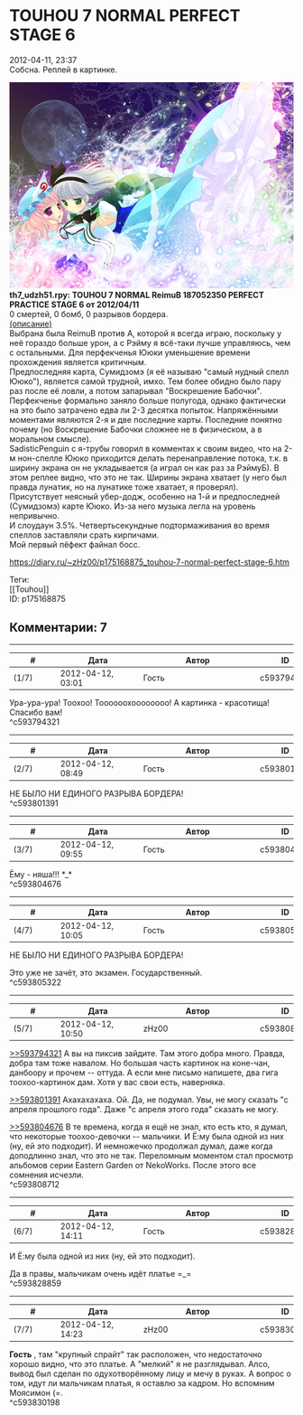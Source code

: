 TOUHOU 7 NORMAL PERFECT STAGE 6
===============================

  
2012-04-11, 23:37  
 Собсна. Реплей в картинке.   
   
   [![](pics/2a40e0792d1e.jpg)](http://www.pixiv.net/member_illust.php?mode=medium&illust_id=16811738)     
  **th7\_udzh51.rpy: TOUHOU 7 NORMAL ReimuB 187052350 PERFECT PRACTICE STAGE 6 от 2012/04/11**    
 0 смертей, 0 бомб, 0 разрывов бордера.   
  [(описание)](https://zHz00.diary.ru/p175168875.htm?index=1#linkmore175168875m1)      
 Выбрана была ReimuB против A, которой я всегда играю, поскольку у неё гораздо больше урон, а с Рэйму я всё-таки лучше управляюсь, чем с остальными. Для перфекченья Ююки уменьшение времени прохождения является критичным.   
 Предпоследняя карта, Сумидзомэ (я её называю "самый нудный спелл Ююко"), является самой трудной, имхо. Тем более обидно было пару раз после её ловли, а потом запарывал "Воскрешение Бабочки".   
 Перфекченье формально заняло больше полугода, однако фактически на это было затрачено едва ли 2-3 десятка попыток. Напряжёнными моментами являются 2-я и две последние карты. Последние понятно почему (но Воскрешение Бабочки сложнее не в физическом, а в моральном смысле).   
 SadisticPenguin с я-трубы говорил в комментах к своим видео, что на 2-м нон-спелле Ююко приходится делать перенаправление потока, т.к. в ширину экрана он не укладывается (а играл он как раз за РэймуБ). В этом реплее видно, что это не так. Ширины экрана хватает (у него был правда лунатик, но на лунатике тоже хватает, я проверял).   
 Присутствует неясный убер-додж, особенно на 1-й и предпоследней (Сумидзомэ) карте Ююко. Из-за него музыка легла на уровень непривычно.   
 И слоудаун 3.5%. Четвертьсекундные подтормаживания во время спеллов заставляли срать кирпичами.   
 Мой первый пёфект файнал босс.     
  
<https://diary.ru/~zHz00/p175168875_touhou-7-normal-perfect-stage-6.htm>  
  
Теги:  
[[Touhou]]  
ID: p175168875  


Комментарии: 7
--------------

  


---



|         #         |              Дата              |                     Автор                     |           ID           |
| --- | --- | --- | --- |
| (1/7) | 2012-04-12, 03:01 | Гость | c593794321 |

  
 Ура-ура-ура! Тоохоо! Тоооооохоооооооо! А картинка - красотища! Спасибо вам!   
 ^c593794321

---



|         #         |              Дата              |                     Автор                     |           ID           |
| --- | --- | --- | --- |
| (2/7) | 2012-04-12, 08:49 | Гость | c593801391 |

  
 НЕ БЫЛО НИ ЕДИНОГО РАЗРЫВА БОРДЕРА!   
 ^c593801391

---



|         #         |              Дата              |                     Автор                     |           ID           |
| --- | --- | --- | --- |
| (3/7) | 2012-04-12, 09:55 | Гость | c593804676 |

  
 Ёму - няша!!! \*\_\*   
 ^c593804676

---



|         #         |              Дата              |                     Автор                     |           ID           |
| --- | --- | --- | --- |
| (4/7) | 2012-04-12, 10:05 | Гость | c593805322 |

  
  НЕ БЫЛО НИ ЕДИНОГО РАЗРЫВА БОРДЕРА!    
   
 Это уже не зачёт, это экзамен. Государственный.   
 ^c593805322

---



|         #         |              Дата              |                     Автор                     |           ID           |
| --- | --- | --- | --- |
| (5/7) | 2012-04-12, 10:50 | zHz00 | c593808712 |

  
  [>>593794321](http://www.diary.ru/~zHz00/p175168875.htm#593794321)  А вы на пиксив зайдите. Там этого добра много. Правда, добра там тоже навалом. Но большая часть картинок на коне-чан, данбоору и прочем -- оттуда. А если мне письмо напишете, два гига тоохоо-картинок дам. Хотя у вас свои есть, наверняка.   
   
  [>>593801391](http://www.diary.ru/~zHz00/p175168875.htm#593801391)  Ахахахахаха. Ой. Да, не подумал. Увы, не могу сказать "с апреля прошлого года". Даже "с апреля этого года" сказать не могу.   
   
  [>>593804676](http://www.diary.ru/~zHz00/p175168875.htm#593804676)  В те времена, когда я ещё не знал, кто есть кто, я думал, что некоторые тоохоо-девочки -- мальчики. И Ё:му была одной из них (ну, ей это подходит). И немножечко продолжал думал, даже когда доподлинно знал, что это не так. Переломным моментом стал просмотр альбомов серии Eastern Garden от NekoWorks. После этого все сомнения исчезли.   
 ^c593808712

---



|         #         |              Дата              |                     Автор                     |           ID           |
| --- | --- | --- | --- |
| (6/7) | 2012-04-12, 14:11 | Гость | c593828859 |

  
  И Ё:му была одной из них (ну, ей это подходит).    
   
 Да в правы, мальчикам очень идёт платье =\_=   
 ^c593828859

---



|         #         |              Дата              |                     Автор                     |           ID           |
| --- | --- | --- | --- |
| (7/7) | 2012-04-12, 14:23 | zHz00 | c593830198 |

  
  **Гость**  , там "крупный спрайт" так расположен, что недостаточно хорошо видно, что это платье. А "мелкий" я не разглядывал. Алсо, вывод был сделан по одухотворённому лицу и мечу в руках. А вопрос о том, идут ли мальчикам платья, я оставлю за кадром. Но вспомним Моясимон (=.   
 ^c593830198